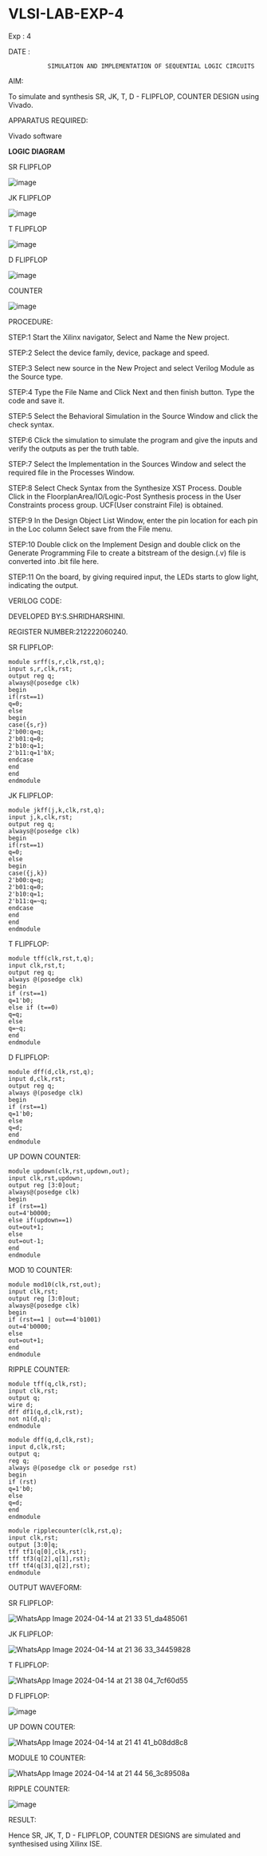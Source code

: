  # VLSI-LAB-EXP-4

 Exp : 4

 DATE : 
 
               SIMULATION AND IMPLEMENTATION OF SEQUENTIAL LOGIC CIRCUITS


AIM: 


 To simulate and synthesis SR, JK, T, D - FLIPFLOP, COUNTER DESIGN using Vivado.



APPARATUS REQUIRED:


Vivado software


**LOGIC DIAGRAM**



SR FLIPFLOP



![image](https://github.com/navaneethans/VLSI-LAB-EXP-4/assets/6987778/77fb7f38-5649-4778-a987-8468df9ea3c3)


JK FLIPFLOP



![image](https://github.com/navaneethans/VLSI-LAB-EXP-4/assets/6987778/1510e030-4ddc-42b1-88ce-d00f6f0dc7e6)



T FLIPFLOP



![image](https://github.com/navaneethans/VLSI-LAB-EXP-4/assets/6987778/7a020379-efb1-4104-85ee-439d660baa08)




D FLIPFLOP



![image](https://github.com/navaneethans/VLSI-LAB-EXP-4/assets/6987778/dda843c5-f0a0-4b51-93a2-eaa4b7fa8aa0)




COUNTER



![image](https://github.com/navaneethans/VLSI-LAB-EXP-4/assets/6987778/a1fc5f68-aafb-49a1-93d2-779529f525fa)


  
PROCEDURE:


STEP:1  Start  the Xilinx navigator, Select and Name the New project.


STEP:2  Select the device family, device, package and speed.       


STEP:3  Select new source in the New Project and select Verilog Module as the Source type. 


STEP:4  Type the File Name and Click Next and then finish button. Type the code and save it.


STEP:5  Select the Behavioral Simulation in the Source Window and click the check syntax. 


STEP:6  Click the simulation to simulate the program and  give the inputs and verify the outputs as per the truth table.  


STEP:7  Select the Implementation in the Sources Window and select the required file in the Processes Window.


STEP:8  Select Check Syntax from the Synthesize  XST Process. Double Click in the  FloorplanArea/IO/Logic-Post Synthesis process in the User Constraints process group. UCF(User constraint File) is obtained. 


STEP:9  In the Design Object List Window, enter the pin location for each pin in the Loc column Select save from the File menu.


STEP:10 Double click on the Implement Design and double click on the Generate Programming File to create a bitstream of the design.(.v) file is converted into .bit file here.


STEP:11  On the board, by giving required input, the LEDs starts to glow light, indicating the output.



VERILOG CODE:



DEVELOPED BY:S.SHRIDHARSHINI.



REGISTER NUMBER:212222060240.



SR FLIPFLOP:
~~~
module srff(s,r,clk,rst,q);
input s,r,clk,rst;
output reg q;
always@(posedge clk)
begin
if(rst==1)
q=0;
else
begin
case({s,r})
2'b00:q=q;
2'b01:q=0;
2'b10:q=1;
2'b11:q=1'bX;
endcase
end
end
endmodule
~~~


JK FLIPFLOP:
~~~
module jkff(j,k,clk,rst,q);
input j,k,clk,rst;
output reg q;
always@(posedge clk)
begin
if(rst==1)
q=0;
else
begin
case({j,k})
2'b00:q=q;
2'b01:q=0;
2'b10:q=1;
2'b11:q=~q;
endcase
end
end
endmodule
~~~


T FLIPFLOP:
~~~
module tff(clk,rst,t,q);
input clk,rst,t;
output reg q;
always @(posedge clk)
begin
if (rst==1)
q=1'b0;
else if (t==0)
q=q;
else
q=~q;
end
endmodule
~~~


D FLIPFLOP:
~~~
module dff(d,clk,rst,q);
input d,clk,rst;
output reg q;
always @(posedge clk)
begin
if (rst==1)
q=1'b0;
else
q=d;
end
endmodule
~~~
UP DOWN COUNTER:
~~~
module updown(clk,rst,updown,out);
input clk,rst,updown;
output reg [3:0]out;
always@(posedge clk)
begin
if (rst==1)
out=4'b0000;
else if(updown==1)
out=out+1;
else
out=out-1;
end
endmodule
~~~


MOD 10 COUNTER:
~~~
module mod10(clk,rst,out);
input clk,rst;
output reg [3:0]out;
always@(posedge clk)
begin
if (rst==1 | out==4'b1001)
out=4'b0000;
else
out=out+1;
end
endmodule
~~~


RIPPLE COUNTER:
~~~
module tff(q,clk,rst);
input clk,rst;
output q;
wire d;
dff df1(q,d,clk,rst);
not n1(d,q);
endmodule

module dff(q,d,clk,rst);
input d,clk,rst;
output q;
reg q;
always @(posedge clk or posedge rst)
begin
if (rst)
q=1'b0;
else 
q=d;
end
endmodule

module ripplecounter(clk,rst,q);
input clk,rst;
output [3:0]q;
tff tf1(q[0],clk,rst);
tff tf3(q[2],q[1],rst);
tff tf4(q[3],q[2],rst);
endmodule
~~~


OUTPUT WAVEFORM:

SR FLIPFLOP:




![WhatsApp Image 2024-04-14 at 21 33 51_da485061](https://github.com/shridharshini8524/VLSI-LAB-EXP-4/assets/148639799/b59ca965-f3d4-485c-b542-ba1ca7e6bc26)




JK FLIPFLOP:




![WhatsApp Image 2024-04-14 at 21 36 33_34459828](https://github.com/shridharshini8524/VLSI-LAB-EXP-4/assets/148639799/ddf635e3-d22f-49ce-9870-20c6a530e18d)





T FLIPFLOP:




![WhatsApp Image 2024-04-14 at 21 38 04_7cf60d55](https://github.com/shridharshini8524/VLSI-LAB-EXP-4/assets/148639799/22d57407-a01a-470e-8458-689b8a0db24f)





D FLIPFLOP:





![image](https://github.com/shridharshini8524/VLSI-LAB-EXP-4/assets/148639799/6f09bff8-8902-42c7-9698-53c3ef28b946)





UP DOWN COUTER:




![WhatsApp Image 2024-04-14 at 21 41 41_b08dd8c8](https://github.com/shridharshini8524/VLSI-LAB-EXP-4/assets/148639799/6a27cbfe-46d1-4347-b9d2-12deaa5803e0)





MODULE 10 COUNTER:




![WhatsApp Image 2024-04-14 at 21 44 56_3c89508a](https://github.com/shridharshini8524/VLSI-LAB-EXP-4/assets/148639799/70fb740d-b88e-4404-92ce-f46750a4372e)





RIPPLE COUNTER:




![image](https://github.com/shridharshini8524/VLSI-LAB-EXP-4/assets/148639799/454eaf5c-d439-44f8-8bae-72c82ee3eaee)




RESULT:




Hence SR, JK, T, D - FLIPFLOP, COUNTER DESIGNS are simulated and synthesised using Xilinx ISE.


